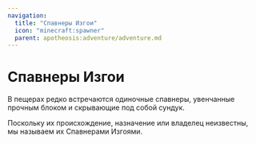 ```yaml
---
navigation:
  title: "Спавнеры Изгои"
  icon: "minecraft:spawner"
  parent: apotheosis:adventure/adventure.md
---
```


# Спавнеры Изгои

В пещерах редко встречаются одиночные спавнеры, увенчанные прочным блоком и скрывающие под собой сундук.

Поскольку их происхождение, назначение или владелец неизвестны, мы называем их <Color id="blue">Спавнерами Изгоями</Color>.

<SubPages />